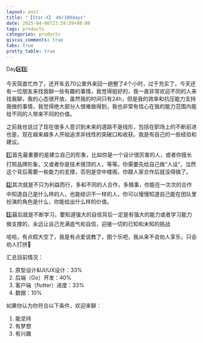 ```yaml
---
layout: post
title: "【Iter-X】 49/100days"
date: 2025-04-06T23:59:59+08:00
tags: products
categories: products
giscus_comments: true
tabs: true
pretty_table: true
---
```


Day4️⃣9️⃣

今天简直忙炸了，还开车去70公里外来回一趟整了4个小时，过于充实了，今天还有一位朋友来找我聊一些有趣的事情，我觉得挺好的，我一直非常欢迎不同的人来找我聊，我的心态很开放，虽然我的时间只有24h，但是我的效率和抗压能力支持我做的事情，我觉得绝大部分人很难做得到，我也非常有信心在我的能力范围内能给不同的人带来不同的价值。

之前我也说过了现在很多人意识到未来的道路不是线形，包括在职场上的不断前进也是，现在越来越多人开始追求非线性的突破口和收获。我是有自己的一些经验和建议。

1️⃣首先最重要的是建立自己的形象，比如你是一个设计很厉害的人，或者你擅长打照品牌形象，又或者你是技术很顶的人，等等。你需要先给自己做“人设”，当然这个背后需要一些能力的支撑，否则是空中楼阁，你跟人家合作后就没得搞了。

2️⃣其次就是不只为利益而行，多和不同的人合作，多搞事，你能在一次次的合作中知道自己是什么样的人，也能结识不一样的人，你可以慢慢知道自己能在团队里扮演的角色是什么，你能给出什么样的价值。

3️⃣最后就是不断学习，要知道强大的自信背后一定是有强大的能力或者学习能力做支撑的，永远让自己充满底气和自信，迎接一切的已知和未知的挑战

哈哈，有点假大空了，我是有点爱说教了，图个乐吧，我从来不会劝人享乐，只会劝人打拼🤯

汇总目前情况：

1. 原型设计&UI/UX设计：33%
2. 后端（Go）开发：40%
3. 客户端（flutter）进度：33%
4. 数据：10%

如果你认为你符合以下条件，欢迎来聊：

1. 能坚持
2. 有梦想
3. 有兴趣
